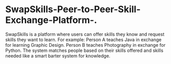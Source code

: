 # SwapSkills-Peer-to-Peer-Skill-Exchange-Platform-.
SwapSkills is a platform where users can offer skills they know and request skills they want to learn. For example:  Person A teaches Java in exchange for learning Graphic Design.  Person B teaches Photography in exchange for Python.  The system matches people based on their skills offered and skills needed like a smart barter system for knowledge.
